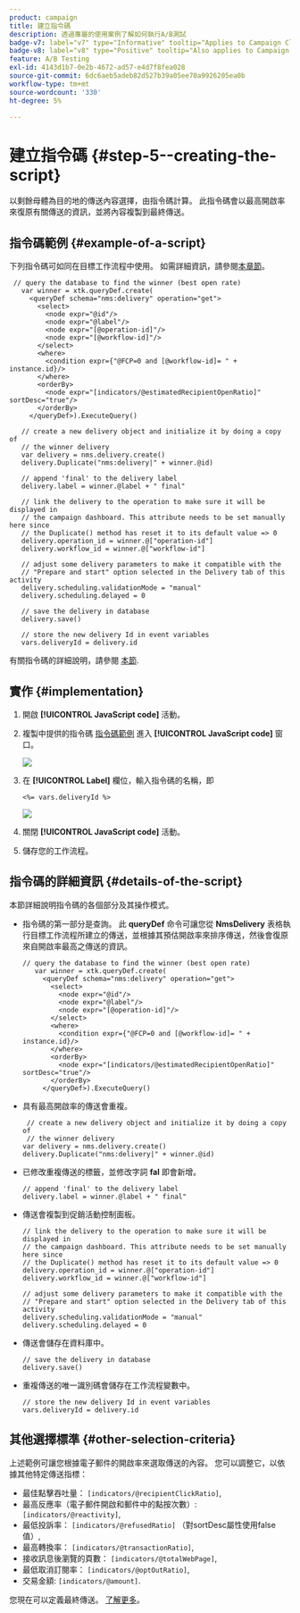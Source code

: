 ```yaml
---
product: campaign
title: 建立指令碼
description: 透過專屬的使用案例了解如何執行A/B測試
badge-v7: label="v7" type="Informative" tooltip="Applies to Campaign Classic v7"
badge-v8: label="v8" type="Positive" tooltip="Also applies to Campaign v8"
feature: A/B Testing
exl-id: 4143d1b7-0e2b-4672-ad57-e4d7f8fea028
source-git-commit: 6dc6aeb5adeb82d527b39a05ee70a9926205ea0b
workflow-type: tm+mt
source-wordcount: '330'
ht-degree: 5%

---
```


# 建立指令碼 {#step-5--creating-the-script}



以剩餘母體為目的地的傳送內容選擇，由指令碼計算。 此指令碼會以最高開啟率來復原有關傳送的資訊，並將內容複製到最終傳送。

## 指令碼範例 {#example-of-a-script}

下列指令碼可如同在目標工作流程中使用。 如需詳細資訊，請參閱[本章節](#implementation)。

```
 // query the database to find the winner (best open rate)
   var winner = xtk.queryDef.create(
     <queryDef schema="nms:delivery" operation="get">
       <select>
         <node expr="@id"/>
         <node expr="@label"/>
         <node expr="[@operation-id]"/>
         <node expr="[@workflow-id]"/>
       </select>
       <where>
         <condition expr={"@FCP=0 and [@workflow-id]= " + instance.id}/>
       </where>
       <orderBy>
         <node expr="[indicators/@estimatedRecipientOpenRatio]" sortDesc="true"/>
       </orderBy>
     </queryDef>).ExecuteQuery()
   
   // create a new delivery object and initialize it by doing a copy of
   // the winner delivery
   var delivery = nms.delivery.create()
   delivery.Duplicate("nms:delivery|" + winner.@id)

   // append 'final' to the delivery label
   delivery.label = winner.@label + " final"

   // link the delivery to the operation to make sure it will be displayed in
   // the campaign dashboard. This attribute needs to be set manually here since 
   // the Duplicate() method has reset it to its default value => 0
   delivery.operation_id = winner.@["operation-id"]
   delivery.workflow_id = winner.@["workflow-id"]

   // adjust some delivery parameters to make it compatible with the 
   // "Prepare and start" option selected in the Delivery tab of this activity
   delivery.scheduling.validationMode = "manual"
   delivery.scheduling.delayed = 0
 
   // save the delivery in database
   delivery.save()
 
   // store the new delivery Id in event variables
   vars.deliveryId = delivery.id
```

有關指令碼的詳細說明，請參閱 [本節](#details-of-the-script).

## 實作 {#implementation}

1. 開啟 **[!UICONTROL JavaScript code]** 活動。
1. 複製中提供的指令碼 [指令碼範例](#example-of-a-script) 進入 **[!UICONTROL JavaScript code]** 窗口。

   ![](assets/use_case_abtesting_configscript_002.png)

1. 在 **[!UICONTROL Label]** 欄位，輸入指令碼的名稱，即

   ```
   <%= vars.deliveryId %>
   ```

   ![](assets/use_case_abtesting_configscript_003.png)

1. 關閉 **[!UICONTROL JavaScript code]** 活動。
1. 儲存您的工作流程。

## 指令碼的詳細資訊 {#details-of-the-script}

本節詳細說明指令碼的各個部分及其操作模式。

* 指令碼的第一部分是查詢。 此 **queryDef** 命令可讓您從 **NmsDelivery** 表格執行目標工作流程所建立的傳送，並根據其預估開啟率來排序傳送，然後會復原來自開啟率最高之傳送的資訊。

   ```
   // query the database to find the winner (best open rate)
      var winner = xtk.queryDef.create(
        <queryDef schema="nms:delivery" operation="get">
          <select>
            <node expr="@id"/>
            <node expr="@label"/>
            <node expr="[@operation-id]"/>
          </select>
          <where>
            <condition expr={"@FCP=0 and [@workflow-id]= " + instance.id}/>
          </where>
          <orderBy>
            <node expr="[indicators/@estimatedRecipientOpenRatio]" sortDesc="true"/>
          </orderBy>
        </queryDef>).ExecuteQuery()
   ```

* 具有最高開啟率的傳送會重複。

   ```
    // create a new delivery object and initialize it by doing a copy of
    // the winner delivery
   var delivery = nms.delivery.create()
   delivery.Duplicate("nms:delivery|" + winner.@id)
   ```

* 已修改重複傳送的標籤，並修改字詞 **fal** 即會新增。

   ```
   // append 'final' to the delivery label
   delivery.label = winner.@label + " final"
   ```

* 傳送會複製到促銷活動控制面板。

   ```
   // link the delivery to the operation to make sure it will be displayed in
   // the campaign dashboard. This attribute needs to be set manually here since 
   // the Duplicate() method has reset it to its default value => 0
   delivery.operation_id = winner.@["operation-id"]
   delivery.workflow_id = winner.@["workflow-id"]
   ```

   ```
   // adjust some delivery parameters to make it compatible with the 
   // "Prepare and start" option selected in the Delivery tab of this activity
   delivery.scheduling.validationMode = "manual"
   delivery.scheduling.delayed = 0
   ```

* 傳送會儲存在資料庫中。

   ```
   // save the delivery in database
   delivery.save()
   ```

* 重複傳送的唯一識別碼會儲存在工作流程變數中。

   ```
   // store the new delivery Id in event variables
   vars.deliveryId = delivery.id
   ```

## 其他選擇標準 {#other-selection-criteria}

上述範例可讓您根據電子郵件的開啟率來選取傳送的內容。 您可以調整它，以依據其他特定傳送指標：

* 最佳點擊吞吐量： `[indicators/@recipientClickRatio]`,
* 最高反應率（電子郵件開啟和郵件中的點按次數）: `[indicators/@reactivity]`,
* 最低投訴率： `[indicators/@refusedRatio]` （對sortDesc屬性使用false值）,
* 最高轉換率： `[indicators/@transactionRatio]`,
* 接收訊息後瀏覽的頁數： `[indicators/@totalWebPage]`,
* 最低取消訂閱率： `[indicators/@optOutRatio]`,
* 交易金額: `[indicators/@amount]`.

您現在可以定義最終傳送。 [了解更多](a-b-testing-uc-final-delivery.md)。
